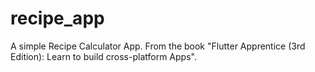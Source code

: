 # recipe_app

A simple Recipe Calculator App. From the book "Flutter Apprentice (3rd Edition): Learn to build cross-platform Apps".